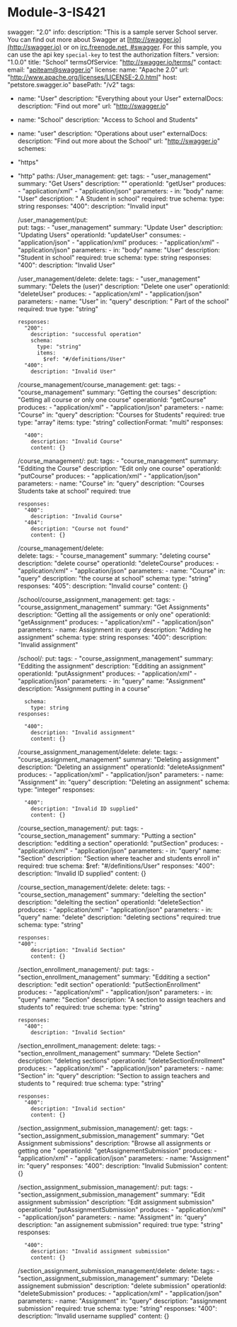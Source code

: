 # Module-3-IS421
swagger: "2.0"
info:
  description: "This is a sample server School server.  You can find out more about     Swagger at [http://swagger.io](http://swagger.io) or on [irc.freenode.net, #swagger](http://swagger.io/irc/).      For this sample, you can use the api key `special-key` to test the authorization     filters."
  version: "1.0.0"
  title: "School"
  termsOfService: "http://swagger.io/terms/"
  contact:
    email: "apiteam@swagger.io"
  license:
    name: "Apache 2.0"
    url: "http://www.apache.org/licenses/LICENSE-2.0.html"
host: "petstore.swagger.io"
basePath: "/v2"
tags:
- name: "User"
  description: "Everything about your User"
  externalDocs:
    description: "Find out more"
    url: "http://swagger.io"
- name: "School"
  description: "Access to School and Students"
- name: "user"
  description: "Operations about user"
  externalDocs:
    description: "Find out more about the School"
    url: "http://swagger.io"
schemes:
- "https"
- "http"
paths:
  /User_management:
    get:
      tags:
      - "user_management"
      summary: "Get Users"
      description: ""
      operationId: "getUser"
      produces:
      - "application/xml"
      - "application/json"
      parameters:
      - in: "body"
        name: "User"
        description: " A Student in school"
        required: true
        schema:
          type: string
      responses:
        "400":
          description: "Invalid input"
          
  /user_management/put:      
    put:
      tags:
      - "user_management"
      summary: "Update User"
      description: "Updating Users"
      operationId: "updateUser"
      consumes:
      - "application/json"
      - "application/xml"
      produces:
      - "application/xml"
      - "application/json"
      parameters:
      - in: "body"
        name: "User"
        description: "Student in school"
        required: true
        schema:
          type: string 
      responses:
        "400":
          description: "Invalid User"
     
  /user_management/delete:
    delete:
      tags:
      - "user_management"
      summary: "Delets the (user)"
      description: "Delete one user"
      operationId: "deleteUser"
      produces:
      - "application/xml"
      - "application/json"
      parameters:
      - name: "User"
        in: "query"
        description: " Part of the school"
        required: true
        type: "string"
        
        
      responses:
        "200":
          description: "successful operation"
          schema:
            type: "string"
            items:
              $ref: "#/definitions/User"
        "400":
          description: "Invalid User"
      
     
  /course_management/course_management:
    get:
      tags:
      - "course_management"
      summary: "Getting the courses"
      description: "Getting all course or only one course"
      operationId: "getCourse"
      produces:
      - "application/xml"
      - "application/json"
      parameters:
      - name: "Course"
        in: "query"
        description: "Courses for Students"
        required: true
        type: "array"
        items:
          type: "string"
        collectionFormat: "multi"
      responses:
        
        "400":
          description: "Invalid Course"
          content: {}
  /course_management/:
    put:
      tags:
      - "course_management"
      summary: "Edditing the Course"
      description: "Edit only one course"
      operationId: "putCourse"
      produces:
      - "application/xml"
      - "application/json"
      parameters:
      - name: "Course"
        in: "query"
        description: "Courses Students take at school"
        required: true
       
      responses:
        "400":
          description: "Invalid Course"
        "404":
          description: "Course not found"
          content: {}
  /course_management/delete:        
    delete:
      tags:
      - "course_management"
      summary: "deleting course"
      description: "delete course"
      operationId: "deleteCourse"
      produces:
      - "application/xml"
      - "application/json"
      parameters:
      - name: "Course"
        in: "query"
        description: "the course at school"
        schema:
        type: "string"
      responses:
        "405":
          description: "Invalid course"
        content: {}
        
     
  /school/course_assignment_management:
    get:
      tags:
      - "course_assignment_management"
      summary: "Get Assignments"
      description: "Getting all the assigements or only one"
      operationId: "getAssignment"
      produces:
      - "application/xml"
      - "application/json"
      parameters: 
      - name: Assignment
        in: query
        description: "Adding he assignment"
        schema:
        type: string
      responses:
        "400":
          description: "Invalid assignment"
          
  /school/:
    put:
      tags:
      - "course_assignment_management"
      summary: "Edditing the assignment"
      description: "Edditing an assignment"
      operationId: "putAssignment"
      produces:
      - "application/xml"
      - "application/json"
      parameters:
      - in: "query"
        name: "Assignment"
        description: "Assignment putting in a course"
        
        schema:
          type: string
      responses:
       
        "400":
          description: "Invalid assignment"
          content: {}
  /course_assignment_management/delete:
    delete:
      tags:
      - "course_assignment_management"
      summary: "Deleting assignment"
      description: "Deleting an assignment"
      operationId: "deleteAssignment"
      produces:
      - "application/xml"
      - "application/json"
      parameters:
      - name: "Assignment"
        in: "query"
        description: "Deleting an assignment"
        schema:
        type: "integer"
      responses:
       
        "400":
          description: "Invalid ID supplied"
          content: {}
          
  /course_section_management/:
    put:
      tags:
      - "course_section_management"
      summary: "Putting a section"
      description: "edditing a section"
      operationId: "putSection"
      produces:
      - "application/xml"
      - "application/json"
      parameters:
      - in: "query"
        name: "Section"
        description: "Section where teacher and students enroll in"
        required: true
        schema:
          $ref: "#/definitions/User"
      responses:
      "400":
          description: "Invalid ID supplied"
          content: {}
       
  /course_section_management/delete:
    delete:
      tags:
      - "course_section_management"
      summary: "delelting the section"
      description: "delelting the section"
      operationId: "deleteSection"
      produces:
      - "application/xml"
      - "application/json"
      parameters:
      - in: "query"
        name: "delete"
        description: "deleting sections"
        required: true
        schema:
          type: "string"
          
      responses:
      "400":
          description: "Invalid Section"
          content: {}
          
  /section_enrollment_management/:
    put:
      tags:
      - "section_enrollment_management"
      summary: "Edditing a section"
      description: "edit section"
      operationId: "putSectionEnrollment"
      produces:
      - "application/xml"
      - "application/json"
      parameters:
      - in: "query"
        name: "Section"
        description: "A section to assign teachers and students to"
        required: true
        schema:
          type: "string"
          
      responses:
        "400":
          description: "Invalid Section"
          
  /section_enrollment_management:
    delete:
      tags:
      - "section_enrollment_management"
      summary: "Delete Section"
      description: "deleting sections"
      operationId: "deleteSectionEnrollment"
      produces:
      - "application/xml"
      - "application/json"
      parameters:
      - name: "Section"
        in: "query"
        description: "Section to assign teachers and students to "
        required: true
        schema:
        type: "string"
     
      responses:
        "400":
          description: "Invalid section"
          content: {}
          
  /section_assignment_submission_management/:
    get:
      tags:
      - "section_assignment_submission_management"
      summary: "Get Assignment submissions"
      description: "Browse all assignments or getting one "
      operationId: "getAssignementSubmission"
      produces:
      - "application/xml"
      - "application/json"
      parameters:
       - name: "Assignment"
         in: "query"
      responses:
      "400":
          description: "Invalid Submission"
          content: {}
        
  /section_assignment_submission_management/:
    put:
      tags:
      - "section_assignment_submission_management"
      summary: "Edit assignment submission"
      description: "Edit assignment submission"
      operationId: "putAssignmentSubmission"
      produces:
      - "application/xml"
      - "application/json"
      parameters:
      - name: "Assigment"
        in: "query"
        description: "an assignement submission"
        required: true
        type: "string"
      responses:
        
        "400":
          description: "Invalid assignment submission"
          content: {}
   /section_assignment_submission_management/delete:
    delete:
      tags:
      - "section_assignment_submission_management"
      summary: "Delete assignement submission"
      description: "delete submission"
      operationId: "deleteSubmission"
      produces:
      - "application/xml"
      - "application/json"
      parameters:
      - name: "Assignment"
        in: "query"
        description: "assignment submission"
        required: true
        schema:
         type: "string"
      responses:
        "400":
          description: "Invalid username supplied"
          content: {}
